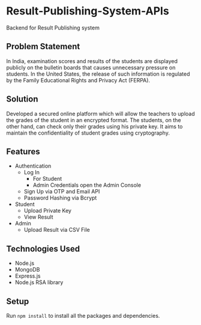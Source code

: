# Result-Publishing-System-APIs
Backend for Result Publishing system

## Problem Statement
In India, examination scores and results of the students are displayed publicly on the bulletin boards that causes unnecessary pressure on students. In the United States, the release of such information is regulated by the Family Educational Rights and Privacy Act (FERPA).
  
## Solution
Developed a secured online platform which will allow the teachers to upload the grades of the student in an encrypted format. The students, on the other hand, can check only their grades using his private key. It aims to maintain the confidentiality of student grades using cryptography.

## Features
* Authentication
  - Log In 
    - For Student
    - Admin Credentials open the Admin Console
  - Sign Up via OTP and Email API
  - Password Hashing via Bcrypt
* Student
  - Upload Private Key
  - View Result
* Admin
  - Upload Result via CSV File
  
    
## Technologies Used
* Node.js
* MongoDB
* Express.js
* Node.js RSA library

## Setup
Run ``` npm install ``` to install all the packages and dependencies.

